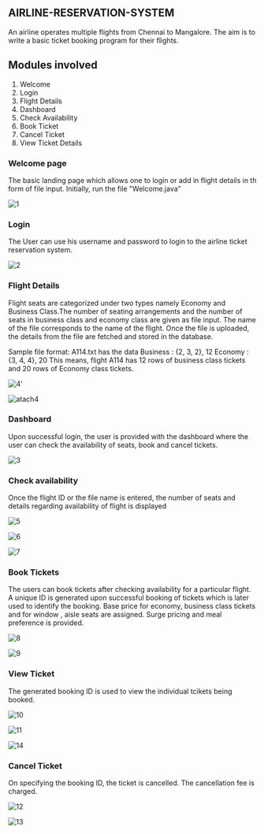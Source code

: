 ## AIRLINE-RESERVATION-SYSTEM

An airline operates multiple flights from Chennai to Mangalore. The aim is to write a basic
ticket booking program for their flights.

## Modules involved 
1) Welcome
2) Login
3) Flight Details
4) Dashboard
5) Check Availability
6) Book Ticket
7) Cancel Ticket
8) View Ticket Details

### Welcome page
The basic landing page which allows one to login or add in flight details in th form of file 
input. Initially, run the file "Welcome.java"

![1](https://user-images.githubusercontent.com/58515646/115336273-83144780-a1bc-11eb-880f-93a894985b2b.JPG)

### Login
The User can use his username and password to login to the airline ticket reservation system.

![2](https://user-images.githubusercontent.com/58515646/115336363-b7880380-a1bc-11eb-9c98-49a295448443.JPG)

### Flight Details
Flight seats are categorized under two types namely Economy and Business Class.The number of seating arrangements and 
the number of seats in business class and economy class are given as file input. The name of the file corresponds to the 
name of the flight. Once the file is uploaded, the details from the file are fetched and stored in the database.

Sample file format:
A114.txt has the data
Business : {2, 3, 2}, 12
Economy : {3, 4, 4}, 20
This means, flight A114 has 12 rows of business class tickets and 20 rows of Economy class tickets.

![4](https://user-images.githubusercontent.com/58515646/115336866-9ecc1d80-a1bd-11eb-8902-802d7136c8dc.JPG)'

![atach4](https://user-images.githubusercontent.com/58515646/115336941-bd321900-a1bd-11eb-820c-1859dbda0926.JPG)

### Dashboard
Upon successful login, the user is provided with the dashboard where the user can check the availability of seats, book and
cancel tickets.

![3](https://user-images.githubusercontent.com/58515646/115337188-26199100-a1be-11eb-8d53-5e7dace50994.JPG)

### Check availability
Once the flight ID or the file name is entered, the number of seats and details regarding availability of flight is displayed

![5](https://user-images.githubusercontent.com/58515646/115337519-c079d480-a1be-11eb-90ca-69c36f9d50a8.JPG)

![6](https://user-images.githubusercontent.com/58515646/115337543-ce2f5a00-a1be-11eb-8cb8-025f5fc4fa59.JPG)

![7](https://user-images.githubusercontent.com/58515646/115337570-d8e9ef00-a1be-11eb-8804-0b01d8416c56.JPG)

### Book Tickets
The users can book tickets after checking availability for a particular flight. A unique ID is generated upon successful
booking of tickets which is later used to identify the booking. Base price for economy, business class tickets and for window , aisle 
seats are assigned. Surge pricing and meal preference is provided.

![8](https://user-images.githubusercontent.com/58515646/115338165-e489e580-a1bf-11eb-8bba-44b01488c9a3.JPG)

![9](https://user-images.githubusercontent.com/58515646/115338220-fd929680-a1bf-11eb-9141-c44b6276e6c2.JPG)

### View Ticket
The generated booking ID is used to view the individual tcikets being booked.

![10](https://user-images.githubusercontent.com/58515646/115338316-392d6080-a1c0-11eb-8cd9-0c560b7451f0.JPG)

![11](https://user-images.githubusercontent.com/58515646/115338352-4b0f0380-a1c0-11eb-839b-ffe5297057e4.JPG)

![14](https://user-images.githubusercontent.com/58515646/115338395-60842d80-a1c0-11eb-80bd-41f690a2fd7f.JPG)

### Cancel Ticket
On specifying the booking ID, the ticket is cancelled. The cancellation fee is charged.

![12](https://user-images.githubusercontent.com/58515646/115338676-f4ee9000-a1c0-11eb-8723-994d39567c03.JPG)

![13](https://user-images.githubusercontent.com/58515646/115338866-544ca000-a1c1-11eb-8c96-3cc8056b90b4.JPG)





